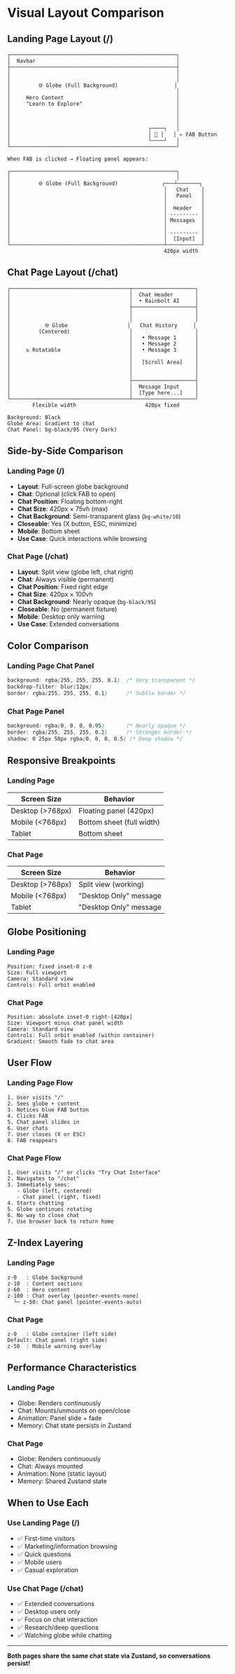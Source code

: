 # Visual Layout Comparison

## Landing Page Layout (/)

```
┌─────────────────────────────────────────────────────┐
│  Navbar                                             │
├─────────────────────────────────────────────────────┤
│                                                     │
│                                                     │
│         🌐 Globe (Full Background)                  │
│                                                     │
│     Hero Content                                    │
│     "Learn to Explore"                              │
│                                                     │
│                                                     │
│                                                     │
│                                            ┌────┐   │
│                                            │ 💬 │   │ ← FAB Button
│                                            └────┘   │
└─────────────────────────────────────────────────────┘

When FAB is clicked → Floating panel appears:

┌─────────────────────────────────────────────────────┐
│                                                     │
│         🌐 Globe (Full Background)              ┌───┴───────┐
│                                                 │   Chat    │
│                                                 │   Panel   │
│                                                 │           │
│                                                 │  Header   │
│                                                 │ --------- │
│                                                 │ Messages  │
│                                                 │           │
│                                                 │ --------- │
│                                                 │  [Input]  │
└─────────────────────────────────────────────────┴───────────┘
                                                  420px width
```

## Chat Page Layout (/chat)

```
┌──────────────────────────────────────┬────────────────────┐
│                                      │  Chat Header       │
│                                      │  • Rainbolt AI     │
│                                      ├────────────────────┤
│                                      │                    │
│                                      │                    │
│           🌐 Globe                   │   Chat History     │
│         (Centered)                   │                    │
│                                      │   • Message 1      │
│                                      │   • Message 2      │
│     ↻ Rotatable                      │   • Message 3      │
│                                      │                    │
│                                      │   [Scroll Area]    │
│                                      │                    │
│                                      │                    │
│                                      ├────────────────────┤
│                                      │  Message Input     │
│                                      │  [Type here...]    │
└──────────────────────────────────────┴────────────────────┘
        Flexible width                      420px fixed

Background: Black
Globe Area: Gradient to chat
Chat Panel: bg-black/95 (Very Dark)
```

## Side-by-Side Comparison

### Landing Page (/)
- **Layout**: Full-screen globe background
- **Chat**: Optional (click FAB to open)
- **Chat Position**: Floating bottom-right
- **Chat Size**: 420px × 75vh (max)
- **Chat Background**: Semi-transparent glass (`bg-white/10`)
- **Closeable**: Yes (X button, ESC, minimize)
- **Mobile**: Bottom sheet
- **Use Case**: Quick interactions while browsing

### Chat Page (/chat)
- **Layout**: Split view (globe left, chat right)
- **Chat**: Always visible (permanent)
- **Chat Position**: Fixed right edge
- **Chat Size**: 420px × 100vh
- **Chat Background**: Nearly opaque (`bg-black/95`)
- **Closeable**: No (permanent fixture)
- **Mobile**: Desktop only warning
- **Use Case**: Extended conversations

## Color Comparison

### Landing Page Chat Panel
```css
background: rgba(255, 255, 255, 0.1)  /* Very transparent */
backdrop-filter: blur(12px)
border: rgba(255, 255, 255, 0.1)      /* Subtle border */
```

### Chat Page Panel
```css
background: rgba(0, 0, 0, 0.95)       /* Nearly opaque */
border: rgba(255, 255, 255, 0.2)      /* Stronger border */
shadow: 0 25px 50px rgba(0, 0, 0, 0.5) /* Deep shadow */
```

## Responsive Breakpoints

### Landing Page
| Screen Size | Behavior |
|-------------|----------|
| Desktop (>768px) | Floating panel (420px) |
| Mobile (<768px) | Bottom sheet (full width) |
| Tablet | Bottom sheet |

### Chat Page
| Screen Size | Behavior |
|-------------|----------|
| Desktop (>768px) | Split view (working) |
| Mobile (<768px) | "Desktop Only" message |
| Tablet | "Desktop Only" message |

## Globe Positioning

### Landing Page
```
Position: fixed inset-0 z-0
Size: Full viewport
Camera: Standard view
Controls: Full orbit enabled
```

### Chat Page
```
Position: absolute inset-0 right-[420px]
Size: Viewport minus chat panel width
Camera: Standard view
Controls: Full orbit enabled (within container)
Gradient: Smooth fade to chat area
```

## User Flow

### Landing Page Flow
```
1. User visits "/"
2. Sees globe + content
3. Notices blue FAB button
4. Clicks FAB
5. Chat panel slides in
6. User chats
7. User closes (X or ESC)
8. FAB reappears
```

### Chat Page Flow
```
1. User visits "/" or clicks "Try Chat Interface"
2. Navigates to "/chat"
3. Immediately sees:
   - Globe (left, centered)
   - Chat panel (right, fixed)
4. Starts chatting
5. Globe continues rotating
6. No way to close chat
7. Use browser back to return home
```

## Z-Index Layering

### Landing Page
```
z-0   : Globe background
z-10  : Content sections
z-60  : Hero content
z-100 : Chat overlay (pointer-events-none)
  └─ z-50: Chat panel (pointer-events-auto)
```

### Chat Page
```
z-0   : Globe container (left side)
Default: Chat panel (right side)
z-50  : Mobile warning overlay
```

## Performance Characteristics

### Landing Page
- Globe: Renders continuously
- Chat: Mounts/unmounts on open/close
- Animation: Panel slide + fade
- Memory: Chat state persists in Zustand

### Chat Page
- Globe: Renders continuously
- Chat: Always mounted
- Animation: None (static layout)
- Memory: Shared Zustand state

## When to Use Each

### Use Landing Page (/)
- ✅ First-time visitors
- ✅ Marketing/information browsing
- ✅ Quick questions
- ✅ Mobile users
- ✅ Casual exploration

### Use Chat Page (/chat)
- ✅ Extended conversations
- ✅ Desktop users only
- ✅ Focus on chat interaction
- ✅ Research/deep questions
- ✅ Watching globe while chatting

---

**Both pages share the same chat state via Zustand, so conversations persist!**
